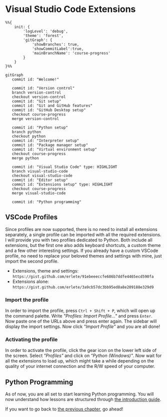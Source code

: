 # Visual Studio Code Extensions

```mermaid
%%{
    init: {
        'logLevel': 'debug',
        'theme': 'forest',
        'gitGraph': {
            'showBranches': true,
            'showCommitLabel':true,
            'mainBranchName': 'course-progress'
        }
    }
}%%

gitGraph
   commit id: "Welcome!"

   commit id: "Version control"
   branch version-control
   checkout version-control
   commit id: "Git setup"
   commit id: "Git and GitHub features"
   commit id: "GitHub Desktop setup"
   checkout course-progress
   merge version-control

   commit id: "Python setup"
   branch python
   checkout python
   commit id: "Interpreter setup"
   commit id: "Package manager setup"
   commit id: "Virtual environment setup"
   checkout course-progress
   merge python

   commit id: "Visual Studio Code" type: HIGHLIGHT
   branch visual-studio-code
   checkout visual-studio-code
   commit id: "Editor setup"
   commit id: "Extensions setup" type: HIGHLIGHT
   checkout course-progress
   merge visual-studio-code

   commit id: "Python programming"
```

## VSCode Profiles

Since profiles are now supported, there is no need to install all extensions separately, a single profile can be imported with all the required extensions. I will provide you with two profiles dedicated to Python. Both include all extensions, but the first one also adds keyboard shortcuts, a custom theme and a few other interesting settings. If you already have a custom VSCode profile, no need to replace your beloved themes and settings with mine, just import the second profile.

- Extensions, theme and settings: `https://gist.github.com/erlete/91ebeeeccfe686b7ddfe4465ecd590fa`
- Extensions alone: `https://gist.github.com/erlete/3a9cb57dc3bb95ed8a8e209188e329d9`

### Import the profile

In order to import the profile, press `Ctrl + Shift + P`, which will open up the command palette. Write *"Profiles: Import Profile..."* and press `Enter`. Now paste one of the URLs above and press enter again. The sidebar will display the import settings. Now click *"Import Profile"* and you are all done!

### Activating the profile

In order to activate the profile, click the gear icon on the lower left side of the screen. Select *"Profiles"* and click on *"Python (Windows)"*. Now wait for all the extensions to load up, which might take a while depending on the quality of your internet connection and the R/W speed of your computer.

## Python Programming

As of now, you are all set to start learning Python programming. You will now understand how lessons are structured through [the introduction guide](/lessons/README.md).

If you want to go back to [the previous chapter](../editor/README.md), go ahead!
